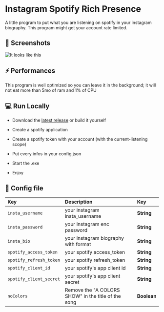 # Instagram Spotify Rich Presence
A little program to put what you are listening on spotify in your instagram biography.
This program might get your account rate limited.

## 📸 Screenshots

![It looks like this](https://media.discordapp.net/attachments/971422905328095255/979073568023408690/Untitled.png)

## ⚡ Performances

This program is well optimized so you can leave it in the background; it will not eat more than 5mo of ram and 1% of CPU

## 💻 Run Locally

- Download the [latest release](https://github.com/Ramokprout/Instagram-Spotify-Rich-Presence/releases/latest) or build it yourself

- Create a spotify application

- Create a spotify token with your account (with the current-listening scope)

- Put every infos in your config.json

- Start the .exe

- Enjoy

## 🔧 Config file

| Key                    | Description                                          | Key          |
| :--------              | :-------                                             | :----------  |
| `insta_username`       | your instagram insta_username                        | **String**   |
| `insta_password`       | your instagram enc password                          | **String**   |
| `insta_bio`            | your instagram biography with format                 | **String**   |
| `spotify_access_token` | your spotify access_token                            | **String**   |
| `spotify_refresh_token`| your spotify refresh_token                           | **String**   |
| `spotify_client_id`    | your spotify's app client id                         | **String**   |
| `spotify_client_secret`| your spotify's app client secret                     | **String**   |
| `noColors`             | Remove the "A COLORS SHOW" in the title of the song  | **Boolean**  |
